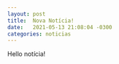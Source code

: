```yaml
---
layout: post
title:  Nova Notícia!
date:   2021-05-13 21:08:04 -0300
categories: noticias
---
```


Hello notícia!
